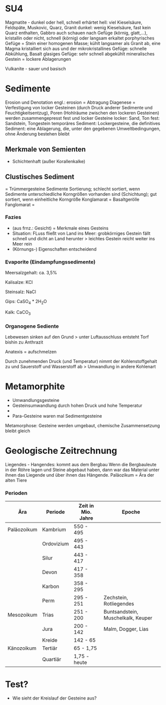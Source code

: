 # SU4
Magmatite - dunkel oder hell, schnell erhärtet
hell: viel Kieselsäure, Feldspäte, Muskovic, Quarz, Granit
dunkel: wenig Kieselsäure, fast kein Quarz enthalten, Gabbro
auch schauen nach Gefüge (körnig, glatt,...), kristallin oder nicht, schnell (körnig) oder langsam erkaltet
porphyrisches Gefüge = Stein einer homogenen Masse; kühlt langsamer als Granit ab, eine Magma kristalliert sich aus und der 
mikrokristallines Gefüge: schnelle Abkühlung, Basalt
glasiges Gefüge: sehr schnell abgekühlt
mineralisches Gestein = lockere Ablagerungen

Vulkanite - sauer und basisch

# Sedimente
Erosion und Denotation
engl.: erosion = Abtragung
Diagenese = Verfestigung von locker Gesteinen (durch Druck anderer Sedimente und Feuchtigkeitsentzug), Poren (Hohlräume zwischen den lockeren Gesteinen) werden zusammengepresst
fest und locker Gesteine
locker: Sand, Ton
fest: Sandstein, Tongestein
temporäres Sediment: Lockergesteine, die 
definitives Sediment: eine Ablagerung, die, unter den gegebenen Umweltbedingungen, ohne Änderung bestehen bleibt

## Merkmale von Semienten
* Schichtenhaft (außer Korallenkalke)

## Clustisches Sediment
= Trümmergesteine
Sedimente
Sortierung; schlecht sortiert, wenn Sedimente unterschiedliche Korngrößen vorhanden sind (Schichtung); gut sortiert, wenn einheitliche Korngröße
Konglamarat = Basaltgerölle
Fanglomarat = 


### Fazies
* (aus frnz.: Gesicht) = Merkmale eines Gesteins
* Situation: FLuss fließt von Land ins Meer: grobkörniges Gestein fällt schnell und dicht an Land herunter > leichtes Gestein reicht weiter ins Meer rein
* (Körnungs-) Eigenschaften entscheidend

### Evaporite (Eindampfungssedimente)

Meersalzgehalt: ca. 3,5%

Kalisalze: KCl

Steinsalz: NaCl

Gips: CaSO<sub>4</sub> * 2H<sub>2</sub>O

Kalk: CaCO<sub>3</sub>

### Organogene Sediente
Lebewesen sinken auf den Grund > unter Luftausschluss entsteht Torf bishin zu Anthrazit

Anatexis = aufschmelzen

Durch zunehmenden Druck (und Temperatur) nimmt der Kohlenstoffgehalt zu und Sauerstoff und Wasserstoff ab > Umwandlung in andere Kohlenart

# Metamorphite
* Umwandlungsgesteine
* Gesteinsumwandlung durch hohen Druck und hohe Temperatur
* 
* Para-Gesteine waren mal Sedimentgesteine

Metamorphose: Gesteine werden umgebaut, chemische Zusammensetzung bleibt gleich

# Geologische Zeitrechnung
Liegendes - Hangendes: kommt aus dem Bergbau
Wenn die Bergbauleute in der Röhre lagen und Steine abgebaut haben, dann war das Material unter ihnen das Liegende und über ihnen das Hängende.
Paläozikum = Ära der alten Tiere

### Perioden
|Ära|Periode|Zeit in Mio. Jahre|Epoche|
|---|-----|-----|---|
|Paläozoikum|Kambrium|550 - 495||
||Ordovizium|495 - 443||
||Silur|443 - 417||
||Devon|417 - 358||
||Karbon|358 - 295||
||Perm|295 - 251|Zechstein, Rotliegendes|
|Mesozoikum|Trias|251 - 200|Buntsandstein, Muschelkalk, Keuper|
||Jura|200 - 142|Malm, Dogger, Lias|
||Kreide|142 - 65||
|Känozoikum|Tertiär|65 - 1,75||
||Quartiär|1,75 - heute||

# Test?
* Wie sieht der Kreislauf der Gesteine aus?
